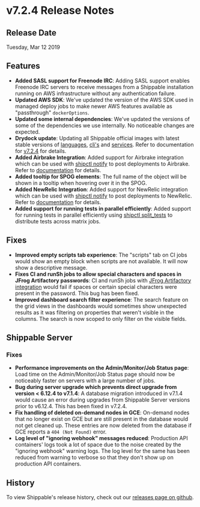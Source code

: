 # v7.2.4 Release Notes

## Release Date

Tuesday, Mar 12 2019

## Features

- **Added SASL support for Freenode IRC**: Adding SASL support enables Freenode IRC servers to receive messages from a Shippable installation running on AWS infrastructure without any authentication failure.
- **Updated AWS SDK**: We've updated the version of the AWS SDK used in managed deploy jobs to make newer AWS features available as "passthrough" `dockerOptions`.
- **Updated some internal dependencies**: We've updated the versions of some of the dependencies we use internally. No noticeable changes are expected.
- **Drydock update**: Updating all Shippable official images with latest stable versions of [languages](http://docs.shippable.com/platform/runtime/machine-image/language-versions/), [cli's](http://docs.shippable.com/platform/runtime/machine-image/cli-versions/) and [services](http://docs.shippable.com/platform/runtime/machine-image/services-versions/). Refer to documentation
    for [v7.2.4](http://docs.shippable.com/platform/runtime/machine-image/ami-v724/) for details.
- **Added Airbrake Integration**: Added support for Airbrake integration which can be used with [shipctl notify](http://docs.shippable.com/platform/tutorial/workflow/using-shipctl/#notify) to post deployments to Airbrake. Refer to [documentation](http://docs.shippable.com/platform/integration/airBrakeKey/) for details.
- **Added tooltip for SPOG elements**: The full name of the object will be shown in a tooltip when hovering over it in the SPOG.
- **Added NewRelic Integration**: Added support for NewRelic integration which can be used with [shipctl notify](http://docs.shippable.com/platform/tutorial/workflow/using-shipctl/#notify) to post deployments to NewRelic. Refer to [documentation](http://docs.shippable.com/platform/integration/newRelicKey/) for details.
- **Added support for running tests in parallel efficiently**: Added support for running tests in parallel efficiently using [shipctl split_tests](http://docs.shippable.com/ci/running-parallel-tests/) to distribute tests across matrix jobs.

## Fixes

- **Improved empty scripts tab experience**: The "scripts" tab on CI jobs would show an empty block when scripts are not available. It will now show a descriptive message.
- **Fixes CI and runSh jobs to allow special characters and spaces in JFrog Artifactory passwords**: CI and runSh jobs with [JFrog Artifactory integration](http://docs.shippable.com/platform/integration/jfrog-artifactoryKey/) would fail if spaces or certain special characters were present in the password. This bug has been fixed.
- **Improved dashboard search filter experience**: The search feature on the grid views in the dashboards would sometimes show unexpected results as it was filtering on properties that weren't visible in the columns. The search is now scoped to only filter on the visible fields.


## Shippable Server

### Fixes

- **Performance improvements on the Admin/Monitor/Job Status page**: Load time on the Admin/Monitor/Job Status page should now be noticeably faster on servers with a large number of jobs.
- **Bug during server upgrade which prevents direct upgrade from version < 6.12.4 to v7.1.4**: A database migration introduced in v7.1.4 would cause an error during upgrades from Shippable Server versions prior to v6.12.4. This has been fixed in v7.2.4.
- **Fix handling of deleted on-demand nodes in GCE**: On-demand nodes that no longer exist on GCE but are still present in the database would not get cleaned up. These entries are now deleted from the database if GCE reports a `404 (Not Found)` error.
- **Log level of "ignoring webhook" messages reduced**: Production API containers' logs took a lot of space due to the noise created by the "ignoring webhook" warning logs. The log level for the same has been reduced from warning to verbose so that they don't show up on production API containers.

## History

To view Shippable's release history, check out our [releases page on github](https://github.com/Shippable/admiral/releases).
